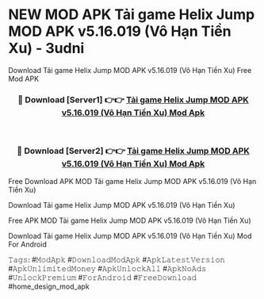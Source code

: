 # NEW MOD APK Tải game Helix Jump MOD APK v5.16.019 (Vô Hạn Tiền Xu) - 3udni
Download Tải game Helix Jump MOD APK v5.16.019 (Vô Hạn Tiền Xu) Free Mod APK

<div align="center">
<h3>🔴 Download [Server1] 👉👉 <a href="https://apk-comot.site?title=Tải_game_Helix_Jump_MOD_APK_v5.16.019_(Vô_Hạn_Tiền_Xu)">Tải game Helix Jump MOD APK v5.16.019 (Vô Hạn Tiền Xu) Mod Apk</a></h3><br>

<h3>🔴 Download [Server2] 👉👉 <a href="https://apk-comot.site?title=Tải_game_Helix_Jump_MOD_APK_v5.16.019_(Vô_Hạn_Tiền_Xu)">Tải game Helix Jump MOD APK v5.16.019 (Vô Hạn Tiền Xu) Mod Apk</a></h3>
</div>


Free Download APK MOD Tải game Helix Jump MOD APK v5.16.019 (Vô Hạn Tiền Xu)

Download Tải game Helix Jump MOD APK v5.16.019 (Vô Hạn Tiền Xu) 

Free APK MOD Tải game Helix Jump MOD APK v5.16.019 (Vô Hạn Tiền Xu) 

Download Tải game Helix Jump MOD APK v5.16.019 (Vô Hạn Tiền Xu) Mod For Android

𝚃𝚊𝚐𝚜: #𝙼𝚘𝚍𝙰𝚙𝚔 #𝙳𝚘𝚠𝚗𝚕𝚘𝚊𝚍𝙼𝚘𝚍𝙰𝚙𝚔 #𝙰𝚙𝚔𝙻𝚊𝚝𝚎𝚜𝚝𝚅𝚎𝚛𝚜𝚒𝚘𝚗 #𝙰𝚙𝚔𝚄𝚗𝚕𝚒𝚖𝚒𝚝𝚎𝚍𝙼𝚘𝚗𝚎𝚢 #𝙰𝚙𝚔𝚄𝚗𝚕𝚘𝚌𝚔𝙰𝚕𝚕 #𝙰𝚙𝚔𝙽𝚘𝙰𝚍𝚜 #𝚄𝚗𝚕𝚘𝚌𝚔𝙿𝚛𝚎𝚖𝚒𝚞𝚖 #𝙵𝚘𝚛𝙰𝚗𝚍𝚛𝚘𝚒𝚍 #𝙵𝚛𝚎𝚎𝙳𝚘𝚠𝚗𝚕𝚘𝚊𝚍 #home_design_mod_apk